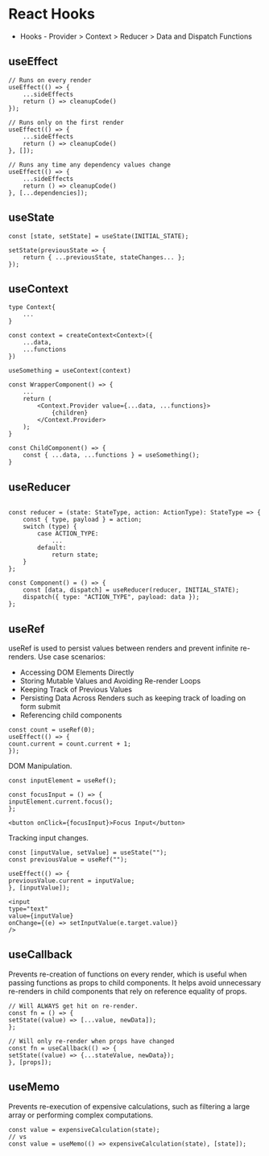 # React Hooks

- Hooks - Provider > Context > Reducer > Data and Dispatch Functions

## useEffect

```
// Runs on every render
useEffect(() => {
    ...sideEffects
    return () => cleanupCode()
});

// Runs only on the first render
useEffect(() => {
    ...sideEffects
    return () => cleanupCode()
}, []);

// Runs any time any dependency values change
useEffect(() => {
    ...sideEffects
    return () => cleanupCode()
}, [...dependencies]);
```

## useState

```
const [state, setState] = useState(INITIAL_STATE);

setState(previousState => {
    return { ...previousState, stateChanges... };
});
```

## useContext

```
type Context{
	...
}

const context = createContext<Context>({
    ...data,
    ...functions
})

useSomething = useContext(context)

const WrapperComponent() => {
	...
    return (
        <Context.Provider value={...data, ...functions}>
            {children}
        </Context.Provider>
    );
}

const ChildComponent() => {
	const { ...data, ...functions } = useSomething();
}
```

## useReducer

```

const reducer = (state: StateType, action: ActionType): StateType => {
    const { type, payload } = action;
    switch (type) {
        case ACTION_TYPE:
            ...
        default:
            return state;
    }
};

const Component() = () => {
    const [data, dispatch] = useReducer(reducer, INITIAL_STATE);
    dispatch({ type: "ACTION_TYPE", payload: data });
};

```

## useRef

useRef is used to persist values between renders and prevent infinite re-renders.
Use case scenarios:

- Accessing DOM Elements Directly
- Storing Mutable Values and Avoiding Re-render Loops
- Keeping Track of Previous Values
- Persisting Data Across Renders such as keeping track of loading on form submit
- Referencing child components

```
const count = useRef(0);
useEffect(() => {
count.current = count.current + 1;
});
```

DOM Manipulation.

```
const inputElement = useRef();

const focusInput = () => {
inputElement.current.focus();
};

<button onClick={focusInput}>Focus Input</button>
```

Tracking input changes.

```
const [inputValue, setValue] = useState("");
const previousValue = useRef("");

useEffect(() => {
previousValue.current = inputValue;
}, [inputValue]);

<input
type="text"
value={inputValue}
onChange={(e) => setInputValue(e.target.value)}
/>
```

## useCallback

Prevents re-creation of functions on every render, which is useful when passing functions as props to child components. It helps avoid unnecessary re-renders in child components that rely on reference equality of props.

```
// Will ALWAYS get hit on re-render.
const fn = () => {
setState((value) => [...value, newData]);
};

// Will only re-render when props have changed
const fn = useCallback(() => {
setState((value) => {...stateValue, newData});
}, [props]);
```

## useMemo

Prevents re-execution of expensive calculations, such as filtering a large array or performing complex computations.

```
const value = expensiveCalculation(state);
// vs
const value = useMemo(() => expensiveCalculation(state), [state]);
```
